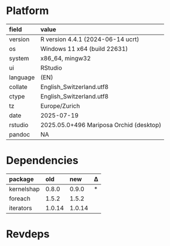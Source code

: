# Platform

|field    |value                                   |
|:--------|:---------------------------------------|
|version  |R version 4.4.1 (2024-06-14 ucrt)       |
|os       |Windows 11 x64 (build 22631)            |
|system   |x86_64, mingw32                         |
|ui       |RStudio                                 |
|language |(EN)                                    |
|collate  |English_Switzerland.utf8                |
|ctype    |English_Switzerland.utf8                |
|tz       |Europe/Zurich                           |
|date     |2025-07-19                              |
|rstudio  |2025.05.0+496 Mariposa Orchid (desktop) |
|pandoc   |NA                                      |

# Dependencies

|package    |old    |new    |Δ  |
|:----------|:------|:------|:--|
|kernelshap |0.8.0  |0.9.0  |*  |
|foreach    |1.5.2  |1.5.2  |   |
|iterators  |1.0.14 |1.0.14 |   |

# Revdeps

